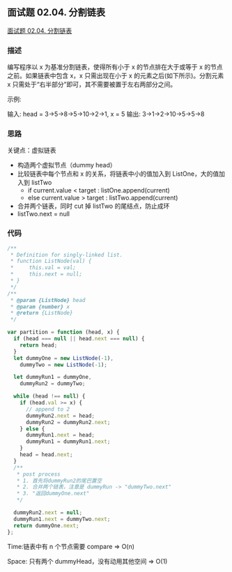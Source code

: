 ## 面试题 02.04. 分割链表

[面试题 02.04. 分割链表](https://leetcode-cn.com/problems/partition-list-lcci/)

### 描述

编写程序以 x 为基准分割链表，使得所有小于 x 的节点排在大于或等于 x 的节点之前。如果链表中包含 x，x 只需出现在小于 x 的元素之后(如下所示)。分割元素 x 只需处于“右半部分”即可，其不需要被置于左右两部分之间。

示例:

输入: head = 3->5->8->5->10->2->1, x = 5
输出: 3->1->2->10->5->5->8

### 思路

关键点：虚拟链表

- 构造两个虚拟节点（dummy head）
- 比较链表中每个节点和 x 的关系，将链表中小的值加入到 ListOne，大的值加入到 listTwo
  - if current.value < target : listOne.append(current)
  - else current.value > target : listTwo.append(current)
- 合并两个链表，同时 cut 掉 listTwo 的尾结点，防止成环
- listTwo.next = null

### 代码

```js
/**
 * Definition for singly-linked list.
 * function ListNode(val) {
 *     this.val = val;
 *     this.next = null;
 * }
 */
/**
 * @param {ListNode} head
 * @param {number} x
 * @return {ListNode}
 */

var partition = function (head, x) {
  if (head === null || head.next === null) {
    return head;
  }
  let dummyOne = new ListNode(-1),
    dummyTwo = new ListNode(-1);

  let dummyRun1 = dummyOne,
    dummyRun2 = dummyTwo;

  while (head !== null) {
    if (head.val >= x) {
      // append to 2
      dummyRun2.next = head;
      dummyRun2 = dummyRun2.next;
    } else {
      dummyRun1.next = head;
      dummyRun1 = dummyRun1.next;
    }
    head = head.next;
  }
  /**
   * post process
   * 1. 首先将dummyRun2的尾巴置空
   * 2. 合并两个链表，注意是 dummyRun -> "dummyTwo.next"
   * 3. "返回dummyOne.next"
   */

  dummyRun2.next = null;
  dummyRun1.next = dummyTwo.next;
  return dummyOne.next;
};
```

Time:链表中有 n 个节点需要 compare => O(n)

Space: 只有两个 dummyHead，没有动用其他空间 => O(1)
